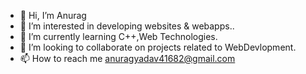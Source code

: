 - 👋 Hi, I’m Anurag
- 👀 I’m interested in developing websites & webapps..
- 🌱 I’m currently learning C++,Web Technologies.
- 💞️ I’m looking to collaborate on projects related to WebDevlopment.
- 📫 How to reach me anuragyadav41682@gmail.com

<!---
Anurag41682/Anurag41682 is a ✨ special ✨ repository because its `README.md` (this file) appears on your GitHub profile.
You can click the Preview link to take a look at your changes.
--->
